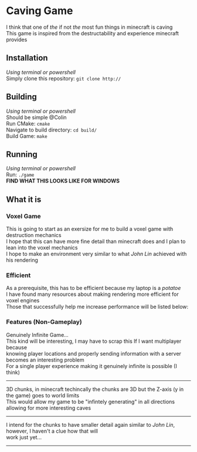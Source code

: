 # Caving Game
I think that one of *the* if not *the* most fun things in minecraft is caving </br>
This game is inspired from the destructability and experience minecraft provides </br>

## Installation
*Using terminal or powershell* </br>
Simply clone this repository: `git clone http://` </br>

## Building
*Using terminal or powershell* </br>
Should be simple @Colin </br>
Run CMake: `cmake` </br>
Navigate to build directory: `cd build/` </br>
Build Game: `make` </br>

## Running
*Using terminal or powershell* </br>
Run: `./game` </br>
**FIND WHAT THIS LOOKS LIKE FOR WINDOWS** </br>

## What it is
### Voxel Game
This is going to start as an exersize for me to build a voxel game with destruction mechanics </br>
I hope that this can have more fine detail than minecraft does and I plan to lean into the voxel mechanics </br>
I hope to make an environment very similar to what *John Lin* achieved with his rendering </br>
### Efficient
As a prerequisite, this has to be efficient because my laptop is a *potatoe* </br>
I have found many resources about making rendering more efficient for voxel engines </br>
Those that successfully help me increase performance will be listed below: </br>

### Features (Non-Gameplay)
Genuinely Infinite Game... </br>
This kind will be interesting, I may have to scrap this If I want multiplayer because </br>
knowing player locations and properly sending information with a server becomes an interesting problem </br>
For a single player experience making it genuinely infinite is possible (I think) </br>

---------------------------------------------------------------------------------------------------------------------------------------

3D chunks, in minecraft techincally the chunks are 3D but the Z-axis (y in the game) goes to world limits </br>
This would allow my game to be "infintely generating" in all directions allowing for more interesting caves </br>

---------------------------------------------------------------------------------------------------------------------------------------

I intend for the chunks to have smaller detail again similar to *John Lin*, however, I haven't a clue how that will </br>
work just yet... </br>

---------------------------------------------------------------------------------------------------------------------------------------
